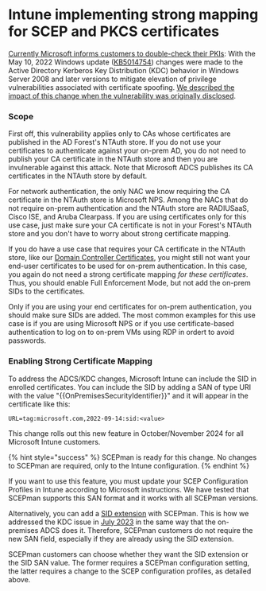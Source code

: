 # Intune implementing strong mapping for SCEP and PKCS certificates

[Currently Microsoft informs customers to double-check their PKIs](https://techcommunity.microsoft.com/t5/intune-customer-success/support-tip-implementing-strong-mapping-in-microsoft-intune/ba-p/4053376): With the May 10, 2022 Windows update ([KB5014754](https://support.microsoft.com/topic/kb5014754-certificate-based-authentication-changes-on-windows-domain-controllers-ad2c23b0-15d8-4340-a468-4d4f3b188f16)) changes were made to the Active Directory Kerberos Key Distribution (KDC) behavior in Windows Server 2008 and later versions to mitigate elevation of privilege vulnerabilities associated with certificate spoofing. [We described the impact of this change when the vulnerability was originally disclosed](../troubleshooting/certifried.md).

### Scope

First off, this vulnerability applies only to CAs whose certificates are published in the AD Forest's NTAuth store. If you do not use your certificates to authenticate against your on-prem AD, you do not need to publish your CA certificate in the NTAuth store and then you are invulnerable against this attack. Note that Microsoft ADCS publishes its CA certificates in the NTAuth store by default.

For network authentication, the only NAC we know requiring the CA certificate in the NTAuth store is Microsoft NPS. Among the NACs that do not require on-prem authentication and the NTAuth store are RADIUSaaS, Cisco ISE, and Aruba Clearpass. If you are using certificates only for this use case, just make sure your CA certificate is not in your Forest's NTAuth store and you don't have to worry about strong certificate mapping.

If you do have a use case that requires your CA certificate in the NTAuth store, like our [Domain Controller Certificates](../../certificate-deployment/domain-controller-certificates.md), you might still not want your end-user certificates to be used for on-prem authentication. In this case, you again do not need a strong certificate mapping _for these certificates_. Thus, you should enable Full Enforcement Mode, but not add the on-prem SIDs to the certificates.

Only if you are using your end certificates for on-prem authentication, you should make sure SIDs are added. The most common examples for this use case is if you are using Microsoft NPS or if you use certificate-based authentication to log on to on-prem VMs using RDP in ordert to avoid passwords.

### Enabling Strong Certificate Mapping

To address the ADCS/KDC changes, Microsoft Intune can include the SID in enrolled certificates. You can include the SID by adding a SAN of type URI with the value "\{{OnPremisesSecurityIdentifier\}}" and it will appear in the certificate like this:

```
URL=tag:microsoft.com,2022-09-14:sid:<value>
```

This change rolls out this new feature in October/November 2024 for all Microsoft Intune customers.

{% hint style="success" %}
SCEPman is ready for this change. No changes to SCEPman are required, only to the Intune configuration.
{% endhint %}

If you want to use this feature, you must update your SCEP Configuration Profiles in Intune according to Microsoft instructions. We have tested that SCEPman supports this SAN format and it works with all SCEPman versions.

Alternatively, you can add a [SID extension](../../scepman-configuration/optional/application-settings/certificates.md#appconfig-addsidextension) with SCEPman. This is how we addressed the KDC issue in [July 2023](../../changelog.md#scepman-2.5.892) in the same way that the on-premises ADCS does it. Therefore, SCEPman customers do not require the new SAN field, especially if they are already using the SID extension.

SCEPman customers can choose whether they want the SID extension or the SID SAN value. The former requires a SCEPman configuration setting, the latter requires a change to the SCEP configuration profiles, as detailed above.
